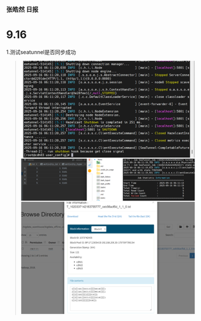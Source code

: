 ### 张皓然  日报
# 9.16

1.测试seatunnel是否同步成功
>![img_9_16_1.png](img.png)
> ![img_9_16_2.png](img_1.png)
> ![img_9_16_3.png](img_2.png)